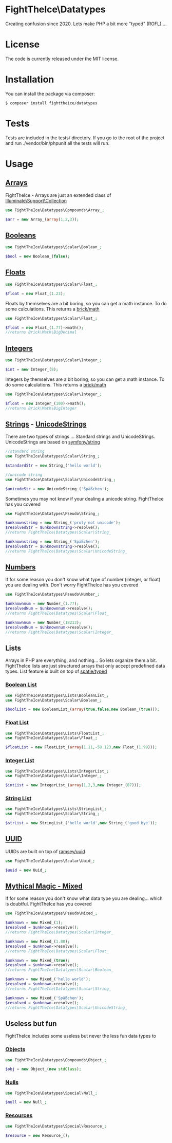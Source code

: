 # FightTheIce\Datatypes

Creating confusion since 2020. Lets make PHP a bit more "typed" (ROFL)....

# License
The code is currently released under the MIT license. 

# Installation

You can install the package via composer:

```
$ composer install fighttheice/datatypes
```

# Tests
Tests are included in the tests/ directory. If you go to the root of the project and run
./vendor/bin/phpunit all the tests will run.

# Usage

## [Arrays](docs/Arrays.md)

FightTheIce - Arrays are just an extended class of [Illuminate\Support\Collection](https://github.com/illuminate/collections)

```php
use FightTheIce\Datatypes\Compounds\Array_;

$arr = new Array_(array(1,2,3));
```

## [Booleans](docs/Booleans.md)

```php
use FightTheIce\Datatypes\Scalar\Boolean_;

$bool = new Boolean_(false);
```

## [Floats](docs/Floats.md)

```php
use FightTheIce\Datatypes\Scalar\Float_;

$float = new Float_(1.23);
```

Floats by themselves are a bit boring, so you can get a math instance. To do some calculations.
This returns a [brick/math](https://github.com/brick/math)
```php
use FightTheIce\Datatypes\Scalar\Float_;

$float = new Float_(1.77)->math();
//returns Brick\Math\BigDecimal
```

## [Integers](docs/Integers.md)

```php
use FightTheIce\Datatypes\Scalar\Integer_;

$int = new Integer_(8);
```

Integers by themselves are a bit boring, so you can get a math instance. To do some calculations.
This returns a [brick/math](https://github.com/brick/math)
```php
use FightTheIce\Datatypes\Scalar\Integer_;

$float = new Integer_(100)->math();
//returns Brick\Math\BigInteger
```

## [Strings](docs/Strings.md) - [UnicodeStrings](docs/UnicodeStrings.md)

There are two types of strings ... Standard strings and UnicodeStrings. UnicodeStrings are based on [symfony/string](https://github.com/symfony/string)

```php
//standard string
use FightTheIce\Datatypes\Scalar\String_;

$standardStr = new String_('hello world');

//unicode string
use FightTheIce\Datatypes\Scalar\UnicodeString_;

$unicodeStr = new UnicodeString_('Späßchen');
```

Sometimes you may not know if your dealing a unicode string. FightTheIce has you covered
```php
use FightTheIce\Datatypes\Pseudo\String_;

$unknownstring = new String_('proly not unicode');
$resolvedStr = $unknownstring->resolve();
//returns FightTheIce\Datatypes\Scalar\String_

$unknownstring = new String_('Späßchen');
$resolvedStr = $unknownstring->resolve();
//returns FightTheIce\Datatypes\Scalar\UnicodeString_
```

## [Numbers](docs/Numbers.md)
If for some reason you don't know what type of number (integer, or float) you are dealing with. Don't worry FightTheIce has you covered

```php
use FightTheIce\Datatypes\Pseudo\Number_;

$unknownnum = new Number_(1.77);
$resolvedNum = $unknownnum->resolve();
//returns FightTheIce\Datatypes\Scalar\Float_

$unknownnum = new Number_(18213);
$resolvedNum = $unknownnum->resolve();
//returns FightTheIce\Datatypes\Scalar\Integer_
```

## Lists

Arrays in PHP are everything, and nothing... So lets organize them a bit. FightTheIce lists are just structured arrays that only accept predefined data types. List feature is built on top of [spatie/typed](https://github.com/spatie/typed)

### [Boolean List](docs/BooleanList.md)
```php
use FightTheIce\Datatypes\Lists\BooleanList_;
use FightTheIce\Datatypes\Scalar\Boolean_;

$boolList = new BooleanList_(array(true,false,new Boolean_(true)));
```

### [Float List](docs/FloatList.md)
```php
use FightTheIce\Datatypes\Lists\FloatList_;
use FightTheIce\Datatypes\Scalar\Float_;

$floatList = new FloatList_(array(1.11,-58.123,new Float_(1.99)));
```

### [Integer List](docs/IntegerList.md)
```php
use FightTheIce\Datatypes\Lists\IntegerList_;
use FightTheIce\Datatypes\Scalar\Integer_;

$intList = new IntegerList_(array(1,2,3,new Integer_(87)));
```

### [String List](docs/StringList.md)
```php
use FightTheIce\Datatypes\Lists\StringList_;
use FightTheIce\Datatypes\Scalar\String_;

$strList = new StringList_('hello world',new String_('good bye'));
```

## [UUID](docs/Uuids.md)
UUIDs are built on top of [ramsey/uuid](https://github.com/ramsey/uuid)

```php
use FightTheIce\Datatypes\Scalar\Uuid_;

$uuid = new Uuid_;
```

## [Mythical Magic - Mixed](docs/Mixed.md)
If for some reason you don't know what data type you are dealing... which is doubtful.
FightTheIce has you covered
```php
use FightTheIce\Datatypes\Pseudo\Mixed_;

$unknown = new Mixed_(1);
$resolved = $unknown->resolve();
//returns FightTheIce\Datatypes\Scalar\Integer_

$unknown = new Mixed_(1.88);
$resolved = $unknown->resolve();
//returns FightTheIce\Datatypes\Scalar\Float_

$unknown = new Mixed_(true);
$resolved = $unknown->resolve();
//returns FightTheIce\Datatypes\Scalar\Boolean_

$unknown = new Mixed_('hello world');
$resolved = $unknown->resolve();
//returns FightTheIce\Datatypes\Scalar\String_

$unknown = new Mixed_('Späßchen');
$resolved = $unknown->resolve();
//returns FightTheIce\Datatypes\Scalar\UnicodeString_
```

## Useless but fun
FightTheIce includes some useless but never the less fun data types to

### [Objects](docs/Objects.md)
```php
use FightTheIce\Datatypes\Compounds\Object_;

$obj = new Object_(new stdClass);
```

### [Nulls](docs/Nulls.md)
```php
use FightTheIce\Datatypes\Special\Null_;

$null = new Null_;
```

### [Resources](docs/Resources.md)
```php
use FightTheIce\Datatypes\Special\Resource_;

$resource = new Resource_();
```